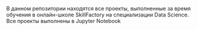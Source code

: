 В данном репозитории находятся все проекты, выполненные за время обучения в онлайн-школе SkillFactory на специализации Data Science. <br>
Все проекты выполнены в Jupyter Notebook
